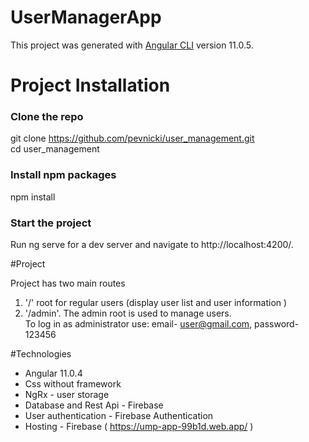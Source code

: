 # UserManagerApp

This project was generated with [Angular CLI](https://github.com/angular/angular-cli) version 11.0.5.
# Project Installation
 ### Clone the repo

 git clone https://github.com/pevnicki/user_management.git <br/>
 cd user_management

### Install npm packages

npm install

### Start the project

Run ng serve for a dev server and navigate to http://localhost:4200/.

#Project 

 Project has two main routes
 1.  '/' root for regular users (display user list and user information )
 2. '/admin'. The admin root is used to manage users. <br/>
 To log in as administrator use: email- user@gmail.com, password- 123456

#Technologies
 - Angular 11.0.4
 - Css without framework
 - NgRx - user storage
 - Database and Rest Api - Firebase
 - User authentication - Firebase Authentication
 - Hosting - Firebase ( https://ump-app-99b1d.web.app/ )

